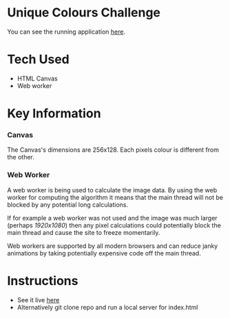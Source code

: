 # Unique Colours Challenge

You can see the running application [here](https://unique-colours.netlify.app/).

# Tech Used

- HTML Canvas
- Web worker

# Key Information

### Canvas

The Canvas's dimensions are 256x128. Each pixels colour is different from the other.

### Web Worker

A web worker is being used to calculate the image data. By using the web worker for computing the algorithm it means that the main thread will not be blocked by any potential long calculations.

If for example a web worker was not used and the image was much larger (perhaps _1920x1080_) then any pixel calculations could potentially block the main thread and cause the site to freeze momentarily.

Web workers are supported by all modern browsers and can reduce janky animations by taking potentially expensive code off the main thread.

# Instructions

- See it live [here](https://unique-colours.netlify.app/)
- Alternatively git clone repo and run a local server for index.html
